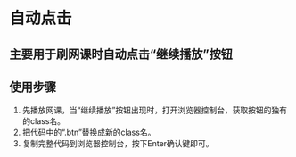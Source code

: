 # 自动点击

## 主要用于刷网课时自动点击“继续播放”按钮

## 使用步骤
1. 先播放网课，当“继续播放”按钮出现时，打开浏览器控制台，获取按钮的独有的class名。
2. 把代码中的“.btn”替换成新的class名。
3. 复制完整代码到浏览器控制台，按下Enter确认键即可。
